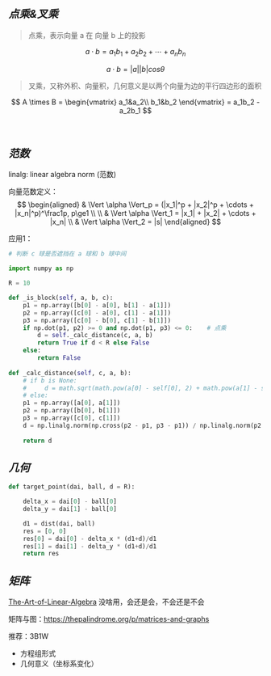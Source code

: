 

</br>

## _点乘&叉乘_

> 点乘，表示向量 a 在 向量 b 上的投影

$$ a \cdot b = a_1b_1 + a_2b_2 + \cdots + a_nb_n$$

$$ a \cdot b = |a| |b| cos \theta$$


> 叉乘，又称外积、向量积，几何意义是以两个向量为边的平行四边形的面积

$$
A \times B = 
\begin{vmatrix}
a_1&a_2\\
b_1&b_2
\end{vmatrix}
= a_1b_2 - a_2b_1
$$


</br>

## _范数_

linalg: linear algebra norm (范数)

向量范数定义：
$$
\begin{aligned}
& \Vert \alpha \Vert_p = (|x_1|^p + |x_2|^p + \cdots + |x_n|^p)^\frac1p, p\ge1 \\ \\
& \Vert \alpha \Vert_1 = |x_1| + |x_2| + \cdots + |x_n| \\ 
& \Vert \alpha \Vert_2 = |s|
\end{aligned}
$$


应用1：

```python
# 判断 c 球是否遮挡在 a 球和 b 球中间

import numpy as np

R = 10

def _is_block(self, a, b, c):
    p1 = np.array([b[0] - a[0], b[1] - a[1]])
    p2 = np.array([c[0] - a[0], c[1] - a[1]])
    p3 = np.array([c[0] - b[0], c[1] - b[1]])
    if np.dot(p1, p2) >= 0 and np.dot(p1, p3) <= 0:    # 点乘
        d = self._calc_distance(c, a, b)
        return True if d < R else False
    else:
        return False
    
def _calc_distance(self, c, a, b):
    # if b is None:
    #     d = math.sqrt(math.pow(a[0] - self[0], 2) + math.pow(a[1] - self[1], 2))
    # else:
    p1 = np.array([a[0], a[1]])
    p2 = np.array([b[0], b[1]])
    p3 = np.array([c[0], c[1]])
    d = np.linalg.norm(np.cross(p2 - p1, p3 - p1)) / np.linalg.norm(p2 - p1) if np.linalg.norm(p2 - p1) > 0 else 0.0 # 叉乘
    
    return d
```

## _几何_

```python
def target_point(dai, ball, d = R):

    delta_x = dai[0] - ball[0]
    delta_y = dai[1] - ball[0]

    d1 = dist(dai, ball)
    res = [0, 0]
    res[0] = dai[0] - delta_x * (d1+d)/d1
    res[1] = dai[1] - delta_y * (d1+d)/d1
    return res
```

## _矩阵_


[The-Art-of-Linear-Algebra](https://github.com/kenjihiranabe/The-Art-of-Linear-Algebra) 没啥用，会还是会，不会还是不会

矩阵与图：https://thepalindrome.org/p/matrices-and-graphs

推荐：3B1W


- 方程组形式
- 几何意义（坐标系变化）